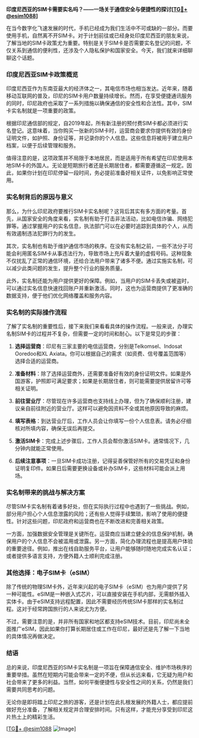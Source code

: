 **印度尼西亚的SIM卡需要实名吗？——一场关于通信安全与便捷性的探讨[[TG💪+ @esim1088](https://t.me/s/esim1088)]**

在当今数字化飞速发展的时代，手机已经成为我们生活中不可或缺的一部分。而要使用手机，自然离不开SIM卡。对于计划前往或已经身处印度尼西亚的朋友来说，了解当地的SIM卡政策尤为重要。特别是关于SIM卡是否需要实名登记的问题，不仅关系到通信的便利性，还涉及个人隐私保护和国家安全。今天，我们就来详细聊聊这个话题。

### 印度尼西亚SIM卡政策概览

印度尼西亚作为东南亚最大的经济体之一，其电信市场也相当发达。近年来，随着移动互联网的普及，印尼的SIM卡用户数量持续增长。然而，在享受便捷通讯服务的同时，印尼政府也采取了一系列措施以确保通信的安全性和合法性。其中，SIM卡实名制就是一项重要的政策。

根据印尼通信部的规定，自2019年起，所有新注册的预付费SIM卡都必须进行实名登记。这意味着，当你购买一张新的SIM卡时，运营商会要求你提供有效的身份证明文件，如护照、身份证等，并记录你的个人信息。这些信息将被用于建立用户档案，以便于后续管理和服务。

值得注意的是，这项政策并不局限于本地居民，而是适用于所有希望在印尼使用本地SIM卡的外国人。无论是短期旅行者还是长期居住者，都需要遵循这一规定。因此，如果你计划在印尼停留一段时间，务必提前准备好相关证件，以免影响正常使用。

### 实名制背后的原因与意义

那么，为什么印尼政府要推行SIM卡实名制呢？这背后其实有多方面的考量。首先，从国家安全的角度来看，实名制有助于打击非法活动，比如电信诈骗、网络犯罪等。通过掌握用户的实名信息，执法部门可以在必要时追踪到具体的个人，从而有效遏制违法犯罪行为的发生。

其次，实名制也有助于维护通信市场的秩序。在没有实名制之前，一些不法分子可能会利用匿名SIM卡从事违法行为，导致市场上充斥着大量的虚假号码。这种现象不仅扰乱了正常的通信环境，还给合法用户带来了诸多不便。通过实施实名制，可以减少此类问题的发生，提升整个行业的服务质量。

此外，实名制还能为用户提供更好的保障。例如，当用户的SIM卡丢失或被盗时，可以通过实名信息快速找回账户并重新激活。同时，这也为运营商提供了更准确的数据支持，便于他们优化网络覆盖和服务内容。

### 实名制的实际操作流程

了解了实名制的重要性后，接下来我们来看看具体的操作流程。一般来说，办理实名制SIM卡的过程并不复杂，但需要一定的时间和耐心。以下是常见的步骤：

1. **选择运营商**：印尼有三家主要的电信运营商，分别是Telkomsel、Indosat Ooredoo和XL Axiata。你可以根据自己的需求（如资费、信号覆盖范围等）选择合适的运营商。

2. **准备材料**：除了选择运营商外，还需要准备好有效的身份证明文件。如果是外国游客，护照即可满足要求；如果是长期居住者，则可能需要提供居留许可等相关证明。

3. **前往营业厅**：尽管现在许多运营商也支持线上办理，但为了确保顺利注册，建议亲自前往附近的营业厅。这样可以避免因资料不全或其他原因导致的麻烦。

4. **填写表格**：到达营业厅后，工作人员会让你填写一份个人信息表。请务必仔细核对所填内容，确保无误后再提交。

5. **激活SIM卡**：完成上述步骤后，工作人员会帮你激活SIM卡。通常情况下，几分钟内就能正常使用。

6. **后续注意事项**：一旦SIM卡成功注册，记得妥善保管好所有的交易凭证和身份证明复印件。如果日后需要更换设备或补办SIM卡，这些材料可能会派上用场。

### 实名制带来的挑战与解决方案

尽管SIM卡实名制有着诸多好处，但在实际执行过程中也遇到了一些挑战。例如，部分用户担心个人信息泄露的风险；还有些人觉得手续繁琐，影响了使用的便捷性。针对这些问题，印尼政府和运营商也在不断改进和完善相关政策。

一方面，加强数据安全管理是关键所在。运营商应当建立健全的信息保护机制，确保用户的个人信息不会被滥用或泄露。另一方面，简化办理流程也是提高用户体验的重要途径。例如，推出在线自助服务平台，让用户能够随时随地完成实名认证；或者提供多语言支持，方便外籍人士顺利完成注册。

### 其他选择：电子SIM卡（eSIM）

除了传统的物理SIM卡外，近年来兴起的电子SIM卡（eSIM）也为用户提供了另一种可能性。eSIM是一种嵌入式芯片，可以直接安装在手机内部，无需额外插入实体卡。由于eSIM支持远程配置，因此不需要经历传统SIM卡那样的实名制过程。这对于经常跨国旅行的人来说尤为方便。

不过，需要注意的是，并非所有国家和地区都支持eSIM技术。目前，印尼尚未全面推广eSIM，因此如果你打算长期居住或工作在印尼，最好还是先了解一下当地的具体情况再做决定。

### 结语

总的来说，印度尼西亚的SIM卡实名制是一项旨在保障通信安全、维护市场秩序的重要举措。虽然在短期内可能会带来一定的不便，但从长远来看，它无疑为用户和社会带来了更多的利益。当然，如何平衡便捷性与安全性之间的关系，仍然是我们需要共同思考的问题。

无论你是即将踏上印尼之旅的游客，还是计划在此扎根发展的外籍人士，都应提前做好充分准备，了解相关规定并合理安排时间。只有这样，才能充分享受到印尼这片热土上的精彩生活。

[[TG💪+ @esim1088](https://t.me/s/esim1088) ![Image](https://i.postimg.cc/4NQfJmqS/Snipaste-2025-05-13-00-14-12.png)]